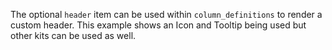 The optional `header` item can be used within `column_definitions` to render a custom header. This example shows an Icon and Tooltip being used but other kits can be used as well.